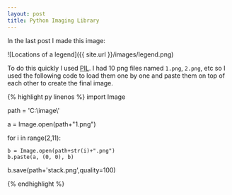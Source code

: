 ```yaml
---
layout: post
title: Python Imaging Library
---
```


In the last post I made this image:

![Locations of a legend]({{ site.url }}/images/legend.png)

To do this quickly I used [PIL](http://effbot.org/imagingbook/). I had 10 png files
named `1.png`, `2.png`, etc so I used the following code to load them one by one and 
paste them on top of each other to create the final image.

{% highlight py linenos %}
import Image

path = 'C:\\image\\'

a = Image.open(path+"1.png")

for i in range(2,11):

    b = Image.open(path+str(i)+".png")
    b.paste(a, (0, 0), b)
    
b.save(path+'stack.png',quality=100)
 
{% endhighlight %}


